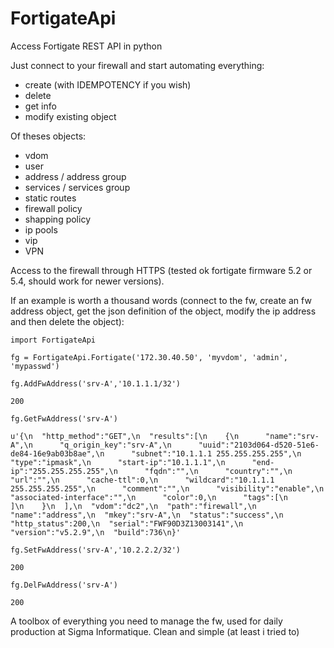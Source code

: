 # FortigateApi
Access Fortigate REST API in python

Just connect to your firewall and start automating everything:
- create (with IDEMPOTENCY if you wish)
- delete
- get info
- modify existing object

Of theses objects:
- vdom
- user
- address / address group
- services / services group
- static routes
- firewall policy
- shapping policy
- ip pools
- vip
- VPN


Access to the firewall through HTTPS (tested ok fortigate firmware 5.2 or 5.4, should work for newer versions).


If an example is worth a thousand words (connect to the fw, create an fw address object, get the json definition of the object, modify the ip address and then delete the object):
```
import FortigateApi 

fg = FortigateApi.Fortigate('172.30.40.50', 'myvdom', 'admin', 'mypasswd') 

fg.AddFwAddress('srv-A','10.1.1.1/32')

200

fg.GetFwAddress('srv-A')

u'{\n  "http_method":"GET",\n  "results":[\n    {\n      "name":"srv-A",\n      "q_origin_key":"srv-A",\n      "uuid":"2103d064-d520-51e6-de84-16e9ab03b8ae",\n      "subnet":"10.1.1.1 255.255.255.255",\n      "type":"ipmask",\n      "start-ip":"10.1.1.1",\n      "end-ip":"255.255.255.255",\n      "fqdn":"",\n      "country":"",\n      "url":"",\n      "cache-ttl":0,\n      "wildcard":"10.1.1.1 255.255.255.255",\n      "comment":"",\n      "visibility":"enable",\n      "associated-interface":"",\n      "color":0,\n      "tags":[\n      ]\n    }\n  ],\n  "vdom":"dc2",\n  "path":"firewall",\n  "name":"address",\n  "mkey":"srv-A",\n  "status":"success",\n  "http_status":200,\n  "serial":"FWF90D3Z13003141",\n  "version":"v5.2.9",\n  "build":736\n}'

fg.SetFwAddress('srv-A','10.2.2.2/32')

200

fg.DelFwAddress('srv-A')

200
```

A toolbox of everything you need to manage the fw, used for daily production at Sigma Informatique.
Clean and simple (at least i tried to)
